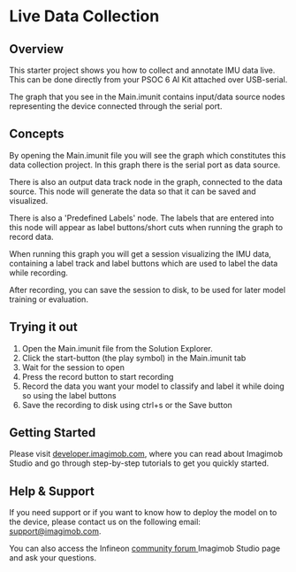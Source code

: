 # Live Data Collection

## Overview

This starter project shows you how to collect and annotate IMU data live. This can be done directly from your PSOC 6 AI Kit attached over USB-serial. 


The graph that you see in the Main.imunit contains input/data source nodes representing the device connected through the serial port.

## Concepts 

By opening the Main.imunit file you will see the graph which constitutes this data collection project.
In this graph there is the serial port as data source.

There is also an output data track node in the graph, connected to the data source. This node will generate the data so that it can be saved and visualized.

There is also a 'Predefined Labels' node. The labels that are entered into this node will appear as label buttons/short cuts when running the graph to record data.

When running this graph you will get a session visualizing the IMU data, containing a label track and label buttons which are used to label the data while recording.

After recording, you can save the session to disk, to be used for later model training or evaluation.

## Trying it out

1. Open the Main.imunit file from the Solution Explorer.
2. Click the start-button (the play symbol) in the Main.imunit tab
3. Wait for the session to open 
4. Press the record button to start recording
5. Record the data you want your model to classify and label it while doing so using the label buttons 
6. Save the recording to disk using ctrl+s or the Save button

## Getting Started

Please visit [developer.imagimob.com](https://developer.imagimob.com), where you can read about Imagimob Studio and go through step-by-step tutorials to get you quickly started.

## Help & Support

If you need support or if you want to know how to deploy the model on to the device, please contact us on the following email: [support@imagimob.com](mailto:support@imagimob.com).

You can also access the Infineon [community forum ](https://community.infineon.com/t5/Imagimob/bd-p/Imagimob/page/1) Imagimob Studio page and ask your questions.
